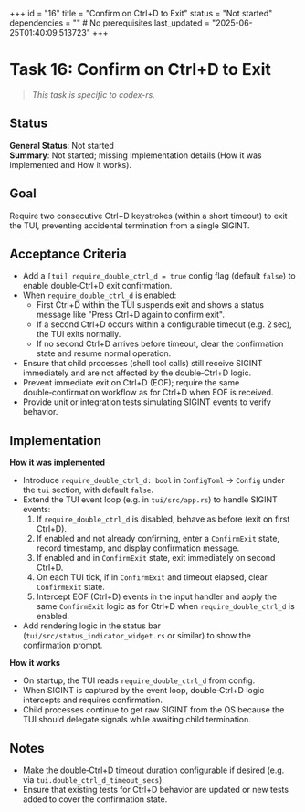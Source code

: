 +++
id = "16"
title = "Confirm on Ctrl+D to Exit"
status = "Not started"
dependencies = "" # No prerequisites
last_updated = "2025-06-25T01:40:09.513723"
+++

# Task 16: Confirm on Ctrl+D to Exit

> *This task is specific to codex-rs.*

## Status

**General Status**: Not started  
**Summary**: Not started; missing Implementation details (How it was implemented and How it works).

## Goal

Require two consecutive Ctrl+D keystrokes (within a short timeout) to exit the TUI, preventing accidental termination from a single SIGINT.

## Acceptance Criteria

- Add a `[tui] require_double_ctrl_d = true` config flag (default `false`) to enable double‑Ctrl+D exit confirmation.
- When `require_double_ctrl_d` is enabled:
  - First Ctrl+D within the TUI suspends exit and shows a status message like "Press Ctrl+D again to confirm exit".
  - If a second Ctrl+D occurs within a configurable timeout (e.g. 2 sec), the TUI exits normally.
  - If no second Ctrl+D arrives before timeout, clear the confirmation state and resume normal operation.
- Ensure that child processes (shell tool calls) still receive SIGINT immediately and are not affected by the double‑Ctrl+D logic.
- Prevent immediate exit on Ctrl+D (EOF); require the same double‑confirmation workflow as for Ctrl+D when EOF is received.
- Provide unit or integration tests simulating SIGINT events to verify behavior.

## Implementation

**How it was implemented**  
- Introduce `require_double_ctrl_d: bool` in `ConfigToml` → `Config` under the `tui` section, with default `false`.
- Extend the TUI event loop (e.g. in `tui/src/app.rs`) to handle SIGINT events:
  1. If `require_double_ctrl_d` is disabled, behave as before (exit on first Ctrl+D).
  2. If enabled and not already confirming, enter a `ConfirmExit` state, record timestamp, and display confirmation message.
  3. If enabled and in `ConfirmExit` state, exit immediately on second Ctrl+D.
  4. On each TUI tick, if in `ConfirmExit` and timeout elapsed, clear `ConfirmExit` state.
  5. Intercept EOF (Ctrl+D) events in the input handler and apply the same `ConfirmExit` logic as for Ctrl+D when `require_double_ctrl_d` is enabled.
- Add rendering logic in the status bar (`tui/src/status_indicator_widget.rs` or similar) to show the confirmation prompt.

**How it works**  
- On startup, the TUI reads `require_double_ctrl_d` from config.
- When SIGINT is captured by the event loop, double‑Ctrl+D logic intercepts and requires confirmation.
- Child processes continue to get raw SIGINT from the OS because the TUI should delegate signals while awaiting child termination.

## Notes

- Make the double‑Ctrl+D timeout duration configurable if desired (e.g. via `tui.double_ctrl_d_timeout_secs`).
- Ensure that existing tests for Ctrl+D behavior are updated or new tests added to cover the confirmation state.
